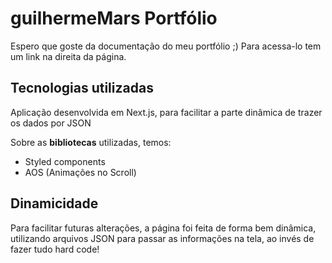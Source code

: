 # guilhermeMars Portfólio

Espero que goste da documentação do meu portfólio ;)
Para acessa-lo tem um link na direita da página.


## Tecnologias utilizadas
Aplicação desenvolvida em Next.js, para facilitar a parte dinâmica de trazer os dados por JSON

Sobre as **bibliotecas** utilizadas, temos:
* Styled components
* AOS (Animações no Scroll)

## Dinamicidade
Para facilitar futuras alterações, a página foi feita de forma bem dinâmica, utilizando arquivos JSON para passar as informações na tela, ao invés de fazer tudo hard code!